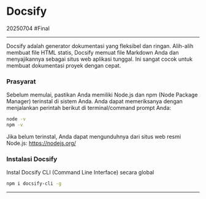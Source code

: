 # Docsify

20250704 #Final

---

Docsify adalah generator dokumentasi yang fleksibel dan ringan. Alih-alih membuat file HTML statis, Docsify memuat file Markdown Anda dan menyajikannya sebagai situs web aplikasi tunggal. Ini sangat cocok untuk membuat dokumentasi proyek dengan cepat.

### Prasyarat
Sebelum memulai, pastikan Anda memiliki Node.js dan npm (Node Package Manager) terinstal di sistem Anda. Anda dapat memeriksanya dengan menjalankan perintah berikut di terminal/command prompt Anda:

```bash
node -v
npm -v
```
Jika belum terinstal, Anda dapat mengunduhnya dari situs web resmi Node.js: https://nodejs.org/

### Instalasi Docsify
Instal Docsify CLI (Command Line Interface) secara global

```bash
npm i docsify-cli -g
```
---